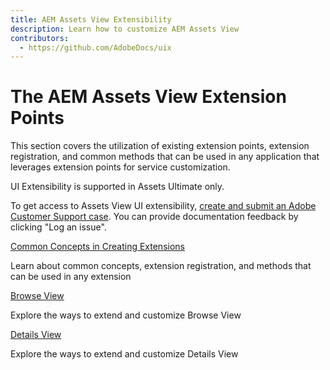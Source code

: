```yaml
---
title: AEM Assets View Extensibility
description: Learn how to customize AEM Assets View
contributors:
  - https://github.com/AdobeDocs/uix
---
```


# The AEM Assets View Extension Points

This section covers the utilization of existing extension points, extension registration, and common methods that can be used in any application that leverages extension points for service customization.

<InlineAlert variant="info" slots="text" />

UI Extensibility is supported in Assets Ultimate only.

<InlineAlert variant="info" slots="text" />

To get access to Assets View UI extensibility,
[create and submit an Adobe Customer Support case](https://helpx.adobe.com/enterprise/using/support-for-experience-cloud.html).
You can provide documentation feedback by clicking "Log an issue".

<DiscoverBlock slots="link, text"/>

[Common Concepts in Creating Extensions](commons)

Learn about common concepts, extension registration, and methods that can be used in any extension

<DiscoverBlock slots="link, text"/>

[Browse View](browse-view)

Explore the ways to extend and customize Browse View

<DiscoverBlock slots="link, text"/>

[Details View](details-view)

Explore the ways to extend and customize Details View
